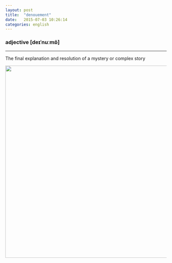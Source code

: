 ```yaml
---
layout: post
title:  "denouement"
date:   2015-07-03 10:26:14 
categories: english
---
```

### adjective [deɪˈnuːmɒ̃]
-----------

The final explanation and resolution of a mystery or complex story

<img width='600' src="/wombats-learning/images/Sherlock.jpg"/>